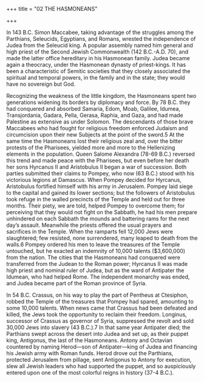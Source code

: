 +++
title = "02 THE HASMONEANS"

+++

In 143 B.C. Simon Maccabee, taking advantage of the struggles among the Parthians, Seleucids, Egyptians, and Romans, wrested the independence of Judea from the Seleucid king. A popular assembly named him general and high priest of the Second Jewish Commonwealth \(142 B.C.-A.D. 70\), and made the latter office hereditary in his Hasmonean family. Judea became again a theocracy, under the Hasmonean dynasty of priest-kings. It has been a characteristic of Semitic societies that they closely associated the spiritual and temporal powers, in the family and in the state; they would have no sovereign but God.

Recognizing the weakness of the little kingdom, the Hasmoneans spent two generations widening its borders by diplomacy and force. By 78 B.C. they had conquered and absorbed Samaria, Edom, Moab, Galilee, Idumea, Transjordania, Gadara, Pella, Gerasa, Raphia, and Gaza, and had made Palestine as extensive as under Solomon. The descendants of those brave Maccabees who had fought for religious freedom enforced Judaism and circumcision upon their new Subjects at the point of the sword.5 At the same time the Hasmoneans lost their religious zeal and, over the bitter protests of the Pharisees, yielded more and more to the Hellenizing elements in the population. Queen Salome Alexandra \(78-69 B.C.\) reversed this trend and made peace with the Pharisees, but even before her death her sons Hyrcanus II and Aristobulus II began a war of succession. Both parties submitted their claims to Pompey, who now \(63 B.C.\) stood with his victorious legions at Damascus. When Pompey decided for Hyrcanus, Aristobulus fortified himself with his army in Jerusalem. Pompey laid siege to the capital and gained its lower sections; but the followers of Aristobulus took refuge in the walled precincts of the Temple and held out for three months. Their piety, we are told, helped Pompey to overcome them; for perceiving that they would not fight on the Sabbath, he had his men prepare unhindered on each Sabbath the mounds and battering rams for the next day’s assault. Meanwhile the priests offered the usual prayers and sacrifices in the Temple. When the ramparts fell 12,000 Jews were slaughtered; few resisted, none surrendered, many leaped to death from the walls.6 Pompey ordered his men to leave the treasures of the Temple untouched, but he exacted an indemnity of 10,000 talents \($3,600,000\) from the nation. The cities that the Hasmoneans had conquered were transferred from the Judean to the Roman power; Hyrcanus II was made high priest and nominal ruler of Judea, but as the ward of Antipater the Idumean, who had helped Rome. The independent monarchy was ended, and Judea became part of the Roman province of Syria.

In 54 B.C. Crassus, on his way to play the part of Pentheus at Ctesiphon, robbed the Temple of the treasures that Pompey had spared, amounting to some 10,000 talents. When news came that Crassus had been defeated and killed, the Jews took the opportunity to reclaim their freedom. Longinus, successor of Crassus as governor of Syria, suppressed the revolt and sold 30,000 Jews into slavery \(43 B.C.\).7 In that same year Antipater died; the Parthians swept across the desert into Judea and set up, as their puppet king, Antigonus, the last of the Hasmoneans. Antony and Octavian countered by naming Herod—son of Antipater—king of Judea and financing his Jewish army with Roman funds. Herod drove out the Parthians, protected Jerusalem from pillage, sent Antigonus to Antony for execution, slew all Jewish leaders who had supported the puppet, and so auspiciously entered upon one of the most colorful reigns in history \(37-4 B.C.\).


